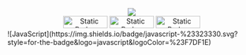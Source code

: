<!--
**JBreals/JBreals** is a ✨ _special_ ✨ repository because its `README.md` (this file) appears on your GitHub profile.

Here are some ideas to get you started:

- 🔭 I’m currently working on ...
- 🌱 I’m currently learning ...
- 👯 I’m looking to collaborate on ...
- 🤔 I’m looking for help with ...
- 💬 Ask me about ...
- 📫 How to reach me: ...
- 😄 Pronouns: ...
- ⚡ Fun fact: ...
-->
<div align="center">
  <img src="https://capsule-render.vercel.app/api?type=wave&color=auto&height=300&section=header&text=JB's%20PAGE&fontSize=90">
</div>


<div align="center">
  <img alt="Static Badge" src="https://img.shields.io/badge/JavaScript-brightgreen?style=flat&logo=Javascript&logoSize=amg" width="90" height= "25">
  <img alt="Static Badge" src="https://img.shields.io/badge/React-blue?style=plastic&logo=React&logoSize=amg" width="90" height= "25">
  <img alt="Static Badge" src="https://img.shields.io/badge/TypeScript-%2303c2fc?style=flat&logo=TypeScript&logoSize=amg" width="90" height= "25">


</div>
![JavaScript](https://img.shields.io/badge/javascript-%23323330.svg?style=for-the-badge&logo=javascript&logoColor=%23F7DF1E)


